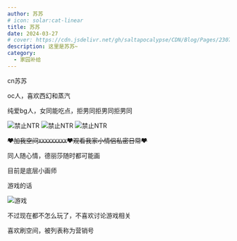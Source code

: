 ```yaml
---
author: 苏苏
# icon: solar:cat-linear
title: 苏苏
date: 2024-03-27
# cover: https://cdn.jsdelivr.net/gh/saltapocalypse/CDN/Blog/Pages/230716/Cover.png
description: 这里是苏苏~
category:
  - 家园补给
---
```


cn苏苏

<!-- more -->

oc人，喜欢西幻和蒸汽

纯爱bg人，女同能吃点，拒男同拒男同拒男同

![禁止NTR](https://cdn.jsdelivr.net/gh/saltapocalypse/CDN/SALT/pages/friends/susu/NONTR_1.jpg "禁止NTR")
![禁止NTR](https://cdn.jsdelivr.net/gh/saltapocalypse/CDN/SALT/pages/friends/susu/NONTR_2.jpg "禁止NTR")
![禁止NTR](https://cdn.jsdelivr.net/gh/saltapocalypse/CDN/SALT/pages/friends/susu/NONTR_3.jpg "禁止NTR")

~~❤️加我空间`XXXXXXXXX`❤️观看我家小情侣私密日常❤️~~

同人随心情，德丽莎随时都可能画

目前是底层小画师

游戏的话

![游戏](https://cdn.jsdelivr.net/gh/saltapocalypse/CDN/SALT/pages/friends/susu/games.jpg "游戏")

不过现在都不怎么玩了，不喜欢讨论游戏相关

喜欢刷空间，被列表称为营销号
